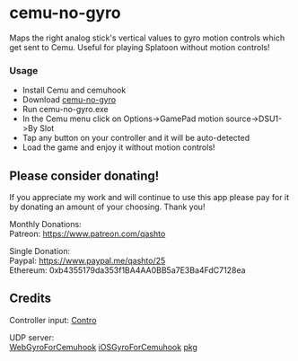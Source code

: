# cemu-no-gyro

Maps the right analog stick's vertical values to gyro motion controls which get sent to Cemu.  Useful for playing Splatoon without motion controls!

### Usage

-   Install Cemu and cemuhook
-   Download [cemu-no-gyro](https://github.com/quinton-ashley/cemu-no-gyro/releases)
-   Run cemu-no-gyro.exe
-   In the Cemu menu click on Options->GamePad motion source->DSU1->By Slot
-   Tap any button on your controller and it will be auto-detected
-   Load the game and enjoy it without motion controls!

## Please consider donating!

If you appreciate my work and will continue to use this app please pay for it by donating an amount of your choosing.  Thank you!

Monthly Donations:  
Patreon: <https://www.patreon.com/qashto>  

Single Donation:  
Paypal: <https://www.paypal.me/qashto/25>  
Ethereum: 0xb4355179da353f1BA4AA0BB5a7E3Ba4FdC7128ea  

## Credits

Controller input:
[Contro](https://github.com/shroudedcode/contro#readme)

UDP server:  
[WebGyroForCemuhook](https://github.com/hjmmc/WebGyroForCemuhook)
[iOSGyroForCemuhook](https://github.com/denismr/iOSGyroForCemuhook)
[pkg](https://github.com/zeit/pkg)
